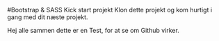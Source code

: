 #Bootstrap & SASS Kick start projekt
Klon dette projekt og kom hurtigt i gang med dit næste projekt.


Hej alle sammen dette er en Test, for at se om Github virker. 

